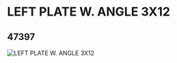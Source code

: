 # LEFT PLATE W. ANGLE 3X12
## 47397
![LEFT PLATE W. ANGLE 3X12](https://lc-www-live-s.legocdn.com/media/bricks/5/2/4208987.jpg)